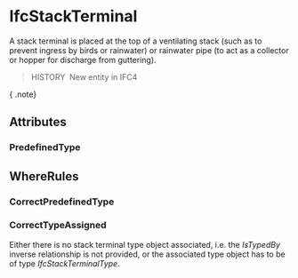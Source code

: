 # IfcStackTerminal

A stack terminal is placed at the top of a ventilating stack (such as to prevent ingress by birds or rainwater) or rainwater pipe (to act as a collector or hopper for discharge from guttering).

> HISTORY&nbsp; New entity in IFC4

{ .note}
>

## Attributes

### PredefinedType


## WhereRules

### CorrectPredefinedType


### CorrectTypeAssigned
Either there is no stack terminal type object associated, i.e. the _IsTypedBy_ inverse relationship is not provided, or the associated type object has to be of type _IfcStackTerminalType_.
